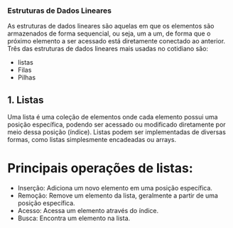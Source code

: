 ### Estruturas de Dados Lineares
As estruturas de dados lineares são aquelas em que os elementos são armazenados de forma sequencial, ou seja, um a um, de forma que o próximo elemento a ser acessado está diretamente conectado ao anterior. Três das estruturas de dados lineares mais usadas no cotidiano são:

- listas
- Filas 
- Pilhas 

## 1. Listas
Uma lista é uma coleção de elementos onde cada elemento possui uma posição específica, podendo ser acessado ou modificado diretamente por meio dessa posição (índice). Listas podem ser implementadas de diversas formas, como listas simplesmente encadeadas ou arrays.

# Principais operações de listas:
-	Inserção: Adiciona um novo elemento em uma posição específica.
-	Remoção: Remove um elemento da lista, geralmente a partir de uma posição específica.
-	Acesso: Acessa um elemento através do índice.
-	Busca: Encontra um elemento na lista.

